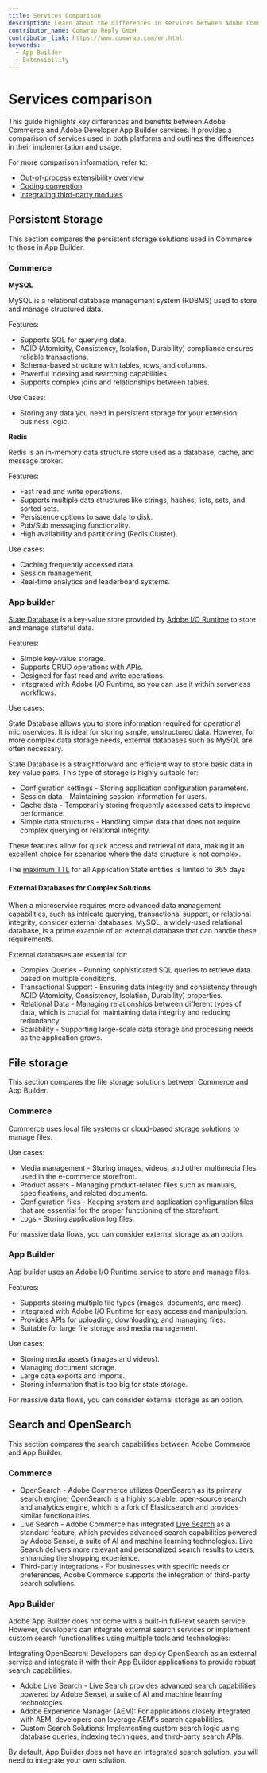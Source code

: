 ```yaml
---
title: Services Comparison
description: Learn about the differences in services between Adobe Commerce and App Builder.
contributor_name: Comwrap Reply GmbH
contributor_link: https://www.comwrap.com/en.html
keywords:
  - App Builder
  - Extensibility
---
```


# Services comparison

This guide highlights key differences and benefits between Adobe Commerce and Adobe Developer App Builder services. It provides a comparison of services used in both platforms and outlines the differences in their implementation and usage.

For more comparison information, refer to:

- [Out-of-process extensibility overview](../index.md)
- [Coding convention](./app-development-comparison.md#coding-conventions)
- [Integrating third-party modules](./app-development-comparison.md#integrating-third-party-modules)

## Persistent Storage

This section compares the persistent storage solutions used in Commerce to those in App Builder.

### Commerce

**MySQL**

MySQL is a relational database management system (RDBMS) used to store and manage structured data.

Features:

- Supports SQL for querying data.
- ACID (Atomicity, Consistency, Isolation, Durability) compliance ensures reliable transactions.
- Schema-based structure with tables, rows, and columns.
- Powerful indexing and searching capabilities.
- Supports complex joins and relationships between tables.

Use Cases:

- Storing any data you need in persistent storage for your extension business logic.

**Redis**

Redis is an in-memory data structure store used as a database, cache, and message broker.

Features:

- Fast read and write operations.
- Supports multiple data structures like strings, hashes, lists, sets, and sorted sets.
- Persistence options to save data to disk.
- Pub/Sub messaging functionality.
- High availability and partitioning (Redis Cluster).

Use cases:

- Caching frequently accessed data.
- Session management.
- Real-time analytics and leaderboard systems.

### App builder

[State Database](https://developer.adobe.com/app-builder/docs/guides/application_state/) is a key-value store provided by [Adobe I/O Runtime](https://developer.adobe.com/runtime/docs/guides/overview/) to store and manage stateful data.

Features:

- Simple key-value storage.
- Supports CRUD operations with APIs.
- Designed for fast read and write operations.
- Integrated with Adobe I/O Runtime, so you can use it within serverless workflows.

Use cases:

State Database allows you to store information required for operational microservices. It is ideal for storing simple, unstructured data. However, for more complex data storage needs, external databases such as MySQL are often necessary.

State Database is a straightforward and efficient way to store basic data in key-value pairs. This type of storage is highly suitable for:
  
- Configuration settings - Storing application configuration parameters.
- Session data - Maintaining session information for users.
- Cache data - Temporarily storing frequently accessed data to improve performance.
- Simple data structures - Handling simple data that does not require complex querying or relational integrity.

These features allow for quick access and retrieval of data, making it an excellent choice for scenarios where the data structure is not complex.

<InlineAlert variant="info" slots="text"/>

The [maximum TTL](https://developer.adobe.com/app-builder/docs/guides/application_state/#feature-matrix) for all Application State entities is limited to 365 days.

#### External Databases for Complex Solutions

When a microservice requires more advanced data management capabilities, such as intricate querying, transactional support, or relational integrity, consider external databases. MySQL, a widely-used relational database, is a prime example of an external database that can handle these requirements.

External databases are essential for:

- Complex Queries - Running sophisticated SQL queries to retrieve data based on multiple conditions.
- Transactional Support - Ensuring data integrity and consistency through ACID (Atomicity, Consistency, Isolation, Durability) properties.
- Relational Data - Managing relationships between different types of data, which is crucial for maintaining data integrity and reducing redundancy.
- Scalability - Supporting large-scale data storage and processing needs as the application grows.

## File storage

This section compares the file storage solutions between Commerce and App Builder.

### Commerce

Commerce uses local file systems or cloud-based storage solutions to manage files.

Use cases:  

- Media management - Storing images, videos, and other multimedia files used in the e-commerce storefront.
- Product assets - Managing product-related files such as manuals, specifications, and related documents.
- Configuration files - Keeping system and application configuration files that are essential for the proper functioning of the storefront.
- Logs - Storing application log files.

For massive data flows, you can consider external storage as an option.

### App Builder

App builder uses an Adobe I/O Runtime service to store and manage files.

Features:

- Supports storing multiple file types (images, documents, and more).  
- Integrated with Adobe I/O Runtime for easy access and manipulation.
- Provides APIs for uploading, downloading, and managing files.
- Suitable for large file storage and media management.

Use cases:

- Storing media assets (images and videos).
- Managing document storage.  
- Large data exports and imports.
- Storing information that is too big for state storage.

For massive data flows, you can consider external storage as an option.

## Search and OpenSearch

This section compares the search capabilities between Adobe Commerce and App Builder.

### Commerce

- OpenSearch - Adobe Commerce utilizes OpenSearch as its primary search engine. OpenSearch is a highly scalable, open-source search and analytics engine, which is a fork of Elasticsearch and provides similar functionalities.  
- Live Search - Adobe Commerce has integrated [Live Search](https://experienceleague.adobe.com/en/docs/commerce-merchant-services/live-search/overview) as a standard feature, which provides advanced search capabilities powered by Adobe Sensei, a suite of AI and machine learning technologies. Live Search delivers more relevant and personalized search results to users, enhancing the shopping experience.
- Third-party integrations - For businesses with specific needs or preferences, Adobe Commerce supports the integration of third-party search solutions.

### App Builder

Adobe App Builder does not come with a built-in full-text search service. However, developers can integrate external search services or implement custom search functionalities using multiple tools and technologies:

Integrating OpenSearch: Developers can deploy OpenSearch as an external service and integrate it with their App Builder applications to provide robust search capabilities.

- Adobe Live Search - Live Search provides advanced search capabilities powered by Adobe Sensei, a suite of AI and machine learning technologies.  
- Adobe Experience Manager (AEM): For applications closely integrated with AEM, developers can leverage AEM's search capabilities.
- Custom Search Solutions: Implementing custom search logic using database queries, indexing techniques, and third-party search APIs.

<InlineAlert variant="info" slots="text"/>

By default, App Builder does not have an integrated search solution, you will need to integrate your own solution.
